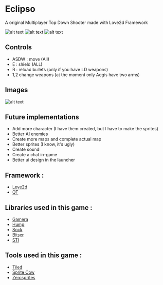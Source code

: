 # Eclipso

A original Multiplayer Top Down Shooter made with Love2d Framework

![alt text](https://img.shields.io/badge/Love-11.2-ff69b4.svg) ![alt text](https://img.shields.io/badge/Qt-5.12.3-brightgreen.svg) ![alt text](https://img.shields.io/badge/Status-Beta%203.0-orange.svg)

## Controls

* ASDW : move (All)
* E : shield (ALL)
* R : reload bullets (only if you have LD weapons)
* 1,2 change weapons (at the moment only Aegis have two arms)

## Images

![alt text](https://i.imgur.com/gMGxAls.png)

## Future implementations

* Add more character (I have them created, but I have to make the sprites)
* Better AI enemies
* Create more maps and complete actual map
* Better sprites (I know, it's ugly)
* Create sound
* Create a chat in-game
* Better ui design in the launcher

## Framework :

* [Love2d](https://love2d.org/)
* [QT](https://www.qt.io/)

## Libraries used in this game :

* [Gamera](https://github.com/kikito/gamera)
* [Hump](https://github.com/vrld/hump)
* [Sock](https://github.com/camchenry/sock.lua)
* [Bitser](https://github.com/gvx/bitser)
* [STI](https://github.com/karai17/Simple-Tiled-Implementation)

## Tools used in this game :

* [Tiled](https://www.mapeditor.org/)
* [Sprite Cow](http://www.spritecow.com/)
* [Zerosprites](http://zerosprites.com/)
